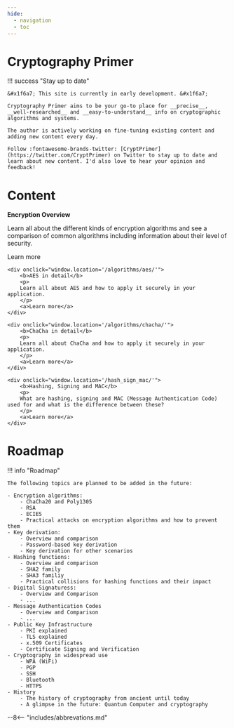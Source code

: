 ```yaml
---
hide:
  - navigation
  - toc
---
```


# Cryptography Primer

!!! success "Stay up to date"

    &#x1f6a7; This site is currently in early development. &#x1f6a7;

    Cryptography Primer aims to be your go-to place for __precise__, __well-researched__ and __easy-to-understand__ info on cryptographic algorithms and systems.

    The author is actively working on fine-tuning existing content and adding new content every day.

    Follow :fontawesome-brands-twitter: [CryptPrimer](https://twitter.com/CryptPrimer) on Twitter to stay up to date and learn about new content. I'd also love to hear your opinion and feedback!

# Content

<div class="contents">
    <div onclick="window.location='/encryption/'">
        <b>Encryption Overview</b>
        <p>
        Learn all about the different kinds of encryption algorithms and see a comparison of common algorithms including information about their level of security. 
        </p>
        <a>Learn more</a>
    </div>

    <div onclick="window.location='/algorithms/aes/'">
        <b>AES in detail</b>
        <p>
        Learn all about AES and how to apply it securely in your application.
        </p>
        <a>Learn more</a>
    </div>

    <div onclick="window.location='/algorithms/chacha/'">
        <b>ChaCha in detail</b>
        <p>
        Learn all about ChaCha and how to apply it securely in your application.
        </p>
        <a>Learn more</a>
    </div>

    <div onclick="window.location='/hash_sign_mac/'">
        <b>Hashing, Signing and MAC</b>
        <p>
        What are hashing, signing and MAC (Message Authentication Code) used for and what is the difference between these?
        </p>
        <a>Learn more</a>
    </div>
  </div>


# Roadmap

!!! info "Roadmap"

    The following topics are planned to be added in the future:

    - Encryption algorithms:
        - ChaCha20 and Poly1305
        - RSA
        - ECIES
        - Practical attacks on encryption algorithms and how to prevent them
    - Key derivation:
        - Overview and comparison
        - Password-based key derivation
        - Key derivation for other scenarios
    - Hashing functions:
        - Overview and comparison
        - SHA2 family
        - SHA3 familiy
        - Practical collisions for hashing functions and their impact
    - Digital Signaturess:
        - Overview and Comparison
        - ...
    - Message Authentication Codes
        - Overview and Comparison
        - ...
    - Public Key Infrastructure
        - PKI explained
        - TLS explained
        - x.509 Certificates
        - Certificate Signing and Verification
    - Cryptography in widespread use
        - WPA (WiFi)
        - PGP
        - SSH
        - Bluetooth
        - HTTPS
    - History
        - The history of cryptography from ancient until today
        - A glimpse in the future: Quantum Computer and cryptography

--8<-- "includes/abbrevations.md"
